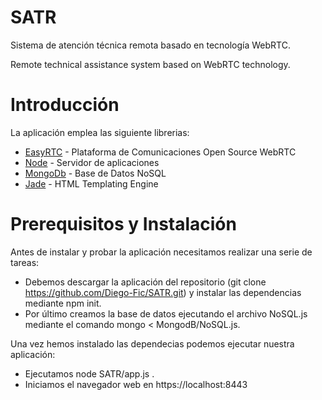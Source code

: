 # SATR

Sistema de atención técnica remota basado en tecnología WebRTC.

Remote technical assistance system based on WebRTC technology.

# Introducción
La aplicación emplea las siguiente librerias:
* [EasyRTC](https://easyrtc.com/) - Plataforma de Comunicaciones Open Source WebRTC
* [Node](https://nodejs.org/es/) - Servidor de aplicaciones
* [MongoDb](https://www.mongodb.com/es) - Base de Datos NoSQL
* [Jade](https://pugjs.org/api/getting-started.html) - HTML Templating Engine

# Prerequisitos y Instalación

Antes de instalar y probar la aplicación necesitamos realizar una serie de tareas:
* Debemos descargar la aplicación del repositorio (git clone https://github.com/Diego-Fic/SATR.git) y instalar las dependencias mediante npm init. 
* Por último creamos la base de datos ejecutando el archivo NoSQL.js mediante el comando mongo < MongodB/NoSQL.js.

Una vez hemos instalado las dependecias podemos ejecutar nuestra aplicación:
* Ejecutamos node SATR/app.js .
* Iniciamos el navegador web en https://localhost:8443
